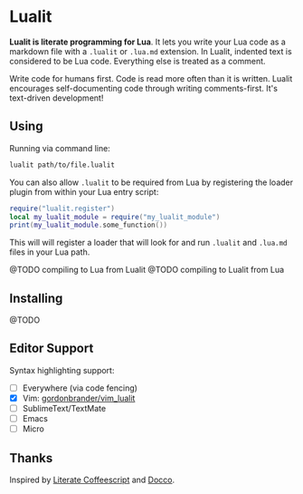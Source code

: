 # Lualit

**Lualit is literate programming for Lua**. It lets you write your Lua code as a
markdown file with a `.lualit` or `.lua.md` extension. In Lualit, indented
text is considered to be Lua code. Everything else is treated as a comment.

Write code for humans first. Code is read more often than it is written. Lualit encourages self-documenting code through writing comments-first.
It's text-driven development!

## Using

Running via command line:

```bash
lualit path/to/file.lualit
```

You can also allow `.lualit` to be required from Lua by registering the loader plugin from within your Lua entry script:

```lua
require("lualit.register")
local my_lualit_module = require("my_lualit_module")
print(my_lualit_module.some_function())
```

This will will register a loader that will look for and run `.lualit` and
`.lua.md` files in your Lua path.

@TODO compiling to Lua from Lualit
@TODO compiling to Lualit from Lua

## Installing

@TODO

## Editor Support

Syntax highlighting support:

- [ ] Everywhere (via code fencing)
- [x] Vim: [gordonbrander/vim_lualit](github.com/gordonbrander/vim_lualit)
- [ ] SublimeText/TextMate
- [ ] Emacs
- [ ] Micro

## Thanks

Inspired by [Literate Coffeescript](https://github.com/jashkenas/coffeescript/issues/1786) and [Docco](https://jashkenas.github.io/docco/).